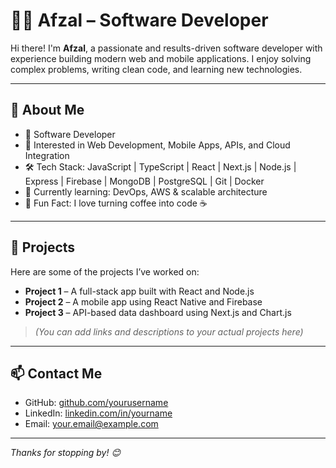 # 👨‍💻 Afzal – Software Developer

Hi there! I'm **Afzal**, a passionate and results-driven software developer with experience building modern web and mobile applications. I enjoy solving complex problems, writing clean code, and learning new technologies.

---

## 🚀 About Me

- 💼 Software Developer
- 🧠 Interested in Web Development, Mobile Apps, APIs, and Cloud Integration
- 🛠️ Tech Stack: JavaScript | TypeScript | React | Next.js | Node.js | Express | Firebase | MongoDB | PostgreSQL | Git | Docker
- 🌱 Currently learning: DevOps, AWS & scalable architecture
- 🧩 Fun Fact: I love turning coffee into code ☕

---

## 📂 Projects

Here are some of the projects I’ve worked on:

- **Project 1** – A full-stack app built with React and Node.js  
- **Project 2** – A mobile app using React Native and Firebase  
- **Project 3** – API-based data dashboard using Next.js and Chart.js  

> *(You can add links and descriptions to your actual projects here)*

---

## 📫 Contact Me

- GitHub: [github.com/yourusername](https://github.com/yourusername)  
- LinkedIn: [linkedin.com/in/yourname](https://linkedin.com/in/yourname)  
- Email: your.email@example.com

---

_Thanks for stopping by! 😊_
